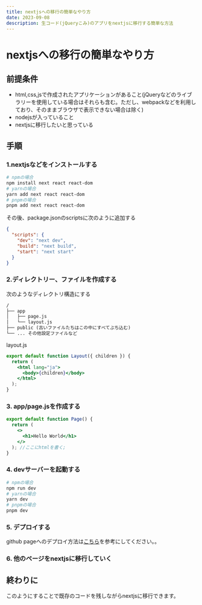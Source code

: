 ```yaml
---
title: nextjsへの移行の簡単なやり方
date: 2023-09-08
description: 生コード(jQueryこみ)のアプリをnextjsに移行する簡単な方法
---
```


<!-- markdownlint-disable MD025 MD033 -->

# nextjsへの移行の簡単なやり方

## 前提条件

- html,css,jsで作成されたアプリケーションがあること(jQueryなどのライブラリーを使用している場合はそれらも含む。ただし、webpackなどを利用しており、そのままブラウザで表示できない場合は除く)
- nodejsが入っていること
- nextjsに移行したいと思っている

## 手順

### 1.nextjsなどをインストールする

```bash
# npmの場合
npm install next react react-dom
# yarnの場合
yarn add next react react-dom
# pnpmの場合
pnpm add next react react-dom
```

その後、package.jsonのscriptsに次のように追加する

```json
{
  "scripts": {
    "dev": "next dev",
    "build": "next build",
    "start": "next start"
  }
}
```

### 2.ディレクトリー、ファイルを作成する

次のようなディレクトリ構造にする

```txt
/
├── app
│   ├── page.js
│   └── layout.js
├── public (古いファイルたちはこの中にすべてぶち込む)
└── ... その他設定ファイルなど
```

layout.js

```jsx
export default function Layout({ children }) {
  return (
    <html lang="ja">
      <body>{children}</body>
    </html>
  );
}
```

### 3. app/page.jsを作成する

```jsx
export default function Page() {
  return (
    <>
      <h1>Hello World</h1>
    </>
  ); //ここにhtmlを書く;
}
```

### 4. devサーバーを起動する

```bash
# npmの場合
npm run dev
# yarnの場合
yarn dev
# pnpmの場合
pnpm dev
```

### 5. デプロイする

github pageへのデプロイ方法は[こちら](./20230831.md)を参考にしてください。。

### 6. 他のページをnextjsに移行していく

## 終わりに

このようにすることで既存のコードを残しながらnextjsに移行できます。
